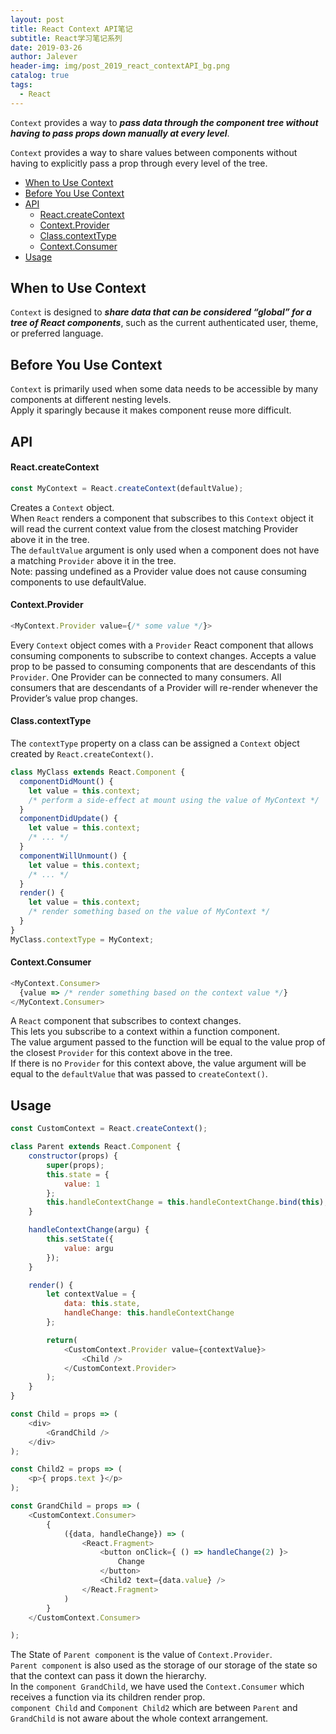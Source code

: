 ```yaml
---
layout: post
title: React Context API笔记
subtitle: React学习笔记系列
date: 2019-03-26
author: Jalever
header-img: img/post_2019_react_contextAPI_bg.png
catalog: true
tags:
  - React
---
```


`Context` provides a way to **_pass data through the component tree without having to pass props down manually at every level_**.

`Context` provides a way to share values between components without having to explicitly pass a prop through every level of the tree.

- [When to Use Context](#when-to-use-context)
- [Before You Use Context](#before-you-use-context)
- [API](#api)
    - [React.createContext](#reactcreatecontext)
    - [Context.Provider](#contextprovider)
    - [Class.contextType](#classcontexttype)
    - [Context.Consumer](#contextconsumer)
- [Usage](#usage)

## When to Use Context

`Context` is designed to **_share data that can be considered “global” for a tree of React components_**, such as the current authenticated user, theme, or preferred language.

## Before You Use Context

`Context` is primarily used when some data needs to be accessible by many components at different nesting levels. <br>
Apply it sparingly because it makes component reuse more difficult.

## API

#### React.createContext

```javascript
const MyContext = React.createContext(defaultValue);
```

Creates a `Context` object. <br>
When `React` renders a component that subscribes to this `Context` object it will read the current context value from the closest matching Provider above it in the tree.<br>
The `defaultValue` argument is only used when a component does not have a matching `Provider` above it in the tree. <br>
Note: passing undefined as a Provider value does not cause consuming components to use defaultValue.

#### Context.Provider

```javascript
<MyContext.Provider value={/* some value */}>
```

Every `Context` object comes with a `Provider` React component that allows consuming components to subscribe to context changes.
Accepts a value prop to be passed to consuming components that are descendants of this `Provider`.
One Provider can be connected to many consumers.
All consumers that are descendants of a Provider will re-render whenever the Provider’s value prop changes.

#### Class.contextType

The `contextType` property on a class can be assigned a `Context` object created by `React.createContext()`.

```javascript
class MyClass extends React.Component {
  componentDidMount() {
    let value = this.context;
    /* perform a side-effect at mount using the value of MyContext */
  }
  componentDidUpdate() {
    let value = this.context;
    /* ... */
  }
  componentWillUnmount() {
    let value = this.context;
    /* ... */
  }
  render() {
    let value = this.context;
    /* render something based on the value of MyContext */
  }
}
MyClass.contextType = MyContext;
```

#### Context.Consumer

```javascript
<MyContext.Consumer>
  {value => /* render something based on the context value */}
</MyContext.Consumer>
```

A `React` component that subscribes to context changes. <br>
This lets you subscribe to a context within a function component.<br>
The value argument passed to the function will be equal to the value prop of the closest `Provider` for this context above in the tree.<br>
If there is no `Provider` for this context above, the value argument will be equal to the `defaultValue` that was passed to `createContext()`.<br>

## Usage

```javascript
const CustomContext = React.createContext();

class Parent extends React.Component {
	constructor(props) {
		super(props);
		this.state = {
			value: 1
		};
		this.handleContextChange = this.handleContextChange.bind(this);
	}

	handleContextChange(argu) {
		this.setState({
			value: argu
		});
	}

	render() {
		let contextValue = {
			data: this.state,
			handleChange: this.handleContextChange
		};

		return(
			<CustomContext.Provider value={contextValue}>
				<Child />
			</CustomContext.Provider>
		);
	}
}

const Child = props => (
	<div>
		<GrandChild />
	</div>
);

const Child2 = props => (
	<p>{ props.text }</p>
);

const GrandChild = props => (
	<CustomContext.Consumer>
		{
			({data, handleChange}) => (
				<React.Fragment>
					<button onClick={ () => handleChange(2) }>
						Change
					</button>
					<Child2 text={data.value} />
				</React.Fragment>
			)
		}
	</CustomContext.Consumer>

);
```

The State of `Parent component` is the value of `Context.Provider`. <br>
`Parent component` is also used as the storage of our storage of the state so that the context can pass it down the hierarchy.<br>
In the `component GrandChild`, we have used the `Context.Consumer` which receives a function via its children render prop.<br>
`component Child` and `Component Child2` which are between `Parent` and `GrandChild` is not aware about the whole context arrangement.
